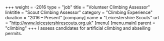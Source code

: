 +++
weight = -2016
type = "job"
title = "Volunteer Climbing Assessor"
linktitle = "Scout Climbing Assessor"
category = "Climbing Experience"
duration = "2016 – Present"
[company]
  name = "Leicestershire Scouts"
  url = "http://www.leicestershirescouts.org.uk"
[menu]
  [menu.main]
    parent = "climbing"
+++
I assess candidates for artificial climbing and abseiling permits.
